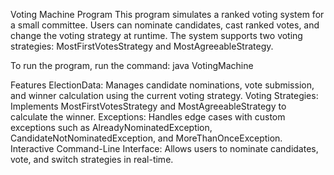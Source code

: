 Voting Machine Program
This program simulates a ranked voting system for a small committee. Users can nominate candidates, cast ranked votes, and change the voting strategy at runtime. The system supports two voting strategies: MostFirstVotesStrategy and MostAgreeableStrategy.

To run the program, run the command:
java VotingMachine


Features
ElectionData: Manages candidate nominations, vote submission, and winner calculation using the current voting strategy.
Voting Strategies: Implements MostFirstVotesStrategy and MostAgreeableStrategy to calculate the winner.
Exceptions: Handles edge cases with custom exceptions such as AlreadyNominatedException, CandidateNotNominatedException, and MoreThanOnceException.
Interactive Command-Line Interface: Allows users to nominate candidates, vote, and switch strategies in real-time.
